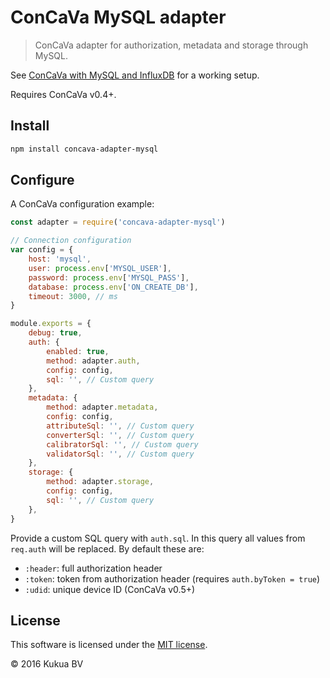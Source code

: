 # ConCaVa MySQL adapter

> ConCaVa adapter for authorization, metadata and storage through MySQL.

See [ConCaVa with MySQL and InfluxDB](https://github.com/kukua/concava-setup-mysql-influxdb) for a working setup.

Requires ConCaVa v0.4+.

## Install

```bash
npm install concava-adapter-mysql
```

## Configure

A ConCaVa configuration example:

```js
const adapter = require('concava-adapter-mysql')

// Connection configuration
var config = {
	host: 'mysql',
	user: process.env['MYSQL_USER'],
	password: process.env['MYSQL_PASS'],
	database: process.env['ON_CREATE_DB'],
	timeout: 3000, // ms
}

module.exports = {
	debug: true,
	auth: {
		enabled: true,
		method: adapter.auth,
		config: config,
		sql: '', // Custom query
	},
	metadata: {
		method: adapter.metadata,
		config: config,
		attributeSql: '', // Custom query
		converterSql: '', // Custom query
		calibratorSql: '', // Custom query
		validatorSql: '', // Custom query
	},
	storage: {
		method: adapter.storage,
		config: config,
		sql: '', // Custom query
	},
}
```

Provide a custom SQL query with `auth.sql`. In this query all values from `req.auth` will be replaced. By default these are:

- `:header`: full authorization header
- `:token`: token from authorization header (requires `auth.byToken = true`)
- `:udid`: unique device ID (ConCaVa v0.5+)

## License

This software is licensed under the [MIT license](https://github.com/kukua/node-concava-adapter-mqtt/blob/master/LICENSE).

© 2016 Kukua BV
